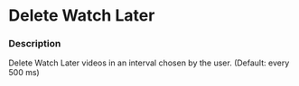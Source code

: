 # Delete Watch Later

### Description 
Delete Watch Later videos in an interval chosen by the user.
(Default: every 500 ms)
